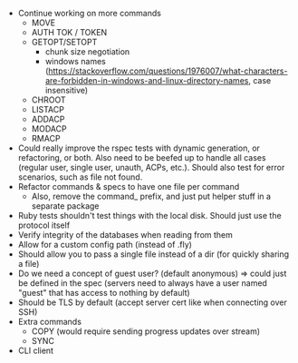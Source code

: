 - Continue working on more commands
    - MOVE
    - AUTH TOK / TOKEN
    - GETOPT/SETOPT 
        * chunk size negotiation
        * windows names (https://stackoverflow.com/questions/1976007/what-characters-are-forbidden-in-windows-and-linux-directory-names, case insensitive)
    - CHROOT
    - LISTACP
    - ADDACP
    - MODACP
    - RMACP
- Could really improve the rspec tests with dynamic generation, or refactoring,
  or both. Also need to be beefed up to handle all cases (regular user, single user, unauth, ACPs, etc.). Should also test for error scenarios, such as file not found.
- Refactor commands & specs to have one file per command
    - Also, remove the command_ prefix, and just put helper stuff in a separate package
- Ruby tests shouldn't test things with the local disk. Should just use the protocol itself
- Verify integrity of the databases when reading from them
- Allow for a custom config path (instead of .fly)
- Should allow you to pass a single file instead of a dir (for quickly sharing a file)
- Do we need a concept of guest user? (default anonymous)
  => could just be defined in the spec (servers need to always have a user named "guest" that has access to nothing by default)
- Should be TLS by default (accept server cert like when connecting over SSH)
- Extra commands
    - COPY (would require sending progress updates over stream)
    - SYNC
- CLI client
